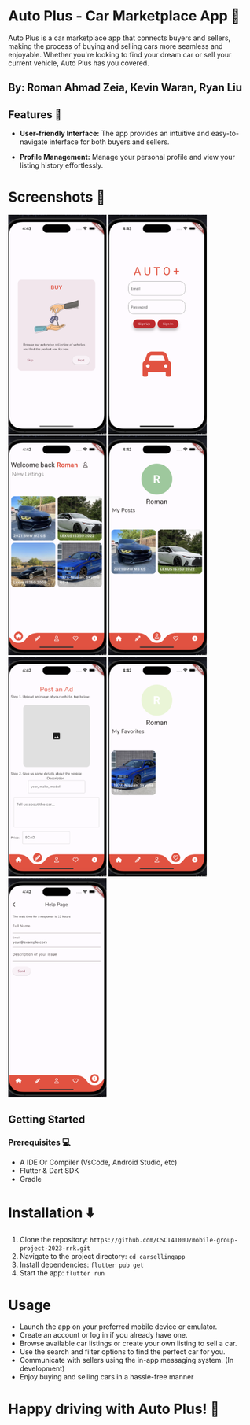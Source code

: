 # Auto Plus - Car Marketplace App 🚗

Auto Plus is a car marketplace app that connects buyers and sellers, making the process of buying and selling cars more seamless and enjoyable. Whether you're looking to find your dream car or sell your current vehicle, Auto Plus has you covered.

## By: Roman Ahmad Zeia, Kevin Waran, Ryan Liu

## Features 📱

- **User-friendly Interface:** The app provides an intuitive and easy-to-navigate interface for both buyers and sellers.

- **Profile Management:** Manage your personal profile and view your listing history effortlessly.

# Screenshots 📸
<img src="carsellingapp/screenshots/screenshot7.png" alt="image" width="200" height="auto">
<img src="carsellingapp/screenshots/screenshot6.png" alt="image" width="200" height="auto">
<img src="carsellingapp/screenshots/screenshot1.png" alt="image" width="200" height="auto">
<img src="carsellingapp/screenshots/screenshot2.png" alt="image" width="200" height="auto">
<img src="carsellingapp/screenshots/screenshot3.png" alt="image" width="200" height="auto">
<img src="carsellingapp/screenshots/screenshot4.png" alt="image" width="200" height="auto">
<img src="carsellingapp/screenshots/screenshot5.png" alt="image" width="200" height="auto">


## Getting Started

### Prerequisites 💻

- A IDE Or Compiler (VsCode, Android Studio, etc)
- Flutter & Dart SDK
- Gradle

# Installation ⬇️

1. Clone the repository: `https://github.com/CSCI4100U/mobile-group-project-2023-rrk.git`
2. Navigate to the project directory: `cd carsellingapp`
3. Install dependencies: `flutter pub get`
4. Start the app: `flutter run`

# Usage
- Launch the app on your preferred mobile device or emulator.
- Create an account or log in if you already have one.
- Browse available car listings or create your own listing to sell a car.
- Use the search and filter options to find the perfect car for you.
- Communicate with sellers using the in-app messaging system. (In development)
- Enjoy buying and selling cars in a hassle-free manner




# Happy driving with Auto Plus! 🚗
